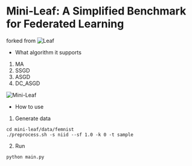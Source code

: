 # Mini-Leaf: A Simplified Benchmark for Federated Learning 

forked from ![Leaf](https://github.com/TalwalkarLab/leaf)

- What algorithm it supports

1. MA
2. SSGD
3. ASGD
4. DC_ASGD

![Mini-Leaf](https://i.postimg.cc/x1FLPzTH/screenshot-19.png)

- How to use

1. Generate data

```
cd mini-leaf/data/femnist
./preprocess.sh -s niid --sf 1.0 -k 0 -t sample
```

2. Run

```
python main.py
```
